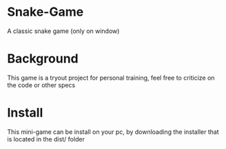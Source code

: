 # Snake-Game
A classic snake game (only on window)

# Background
This game is a tryout project for personal training, feel free to criticize on the code or other specs

# Install
This mini-game can be install on your pc, by downloading the installer that is located in the dist/ folder
